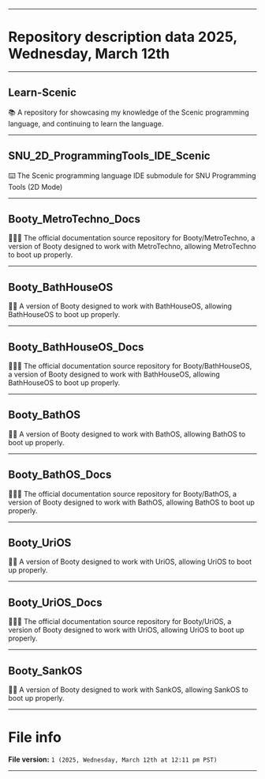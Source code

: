 
***

# Repository description data 2025, Wednesday, March 12th

---

## Learn-Scenic

📚️ A repository for showcasing my knowledge of the Scenic programming language, and continuing to learn the language. 

---

## SNU_2D_ProgrammingTools_IDE_Scenic

⌨️ The Scenic programming language IDE submodule for SNU Programming Tools (2D Mode)

---

## Booty_MetroTechno_Docs

🥾️🚦️📖️ The official documentation source repository for Booty/MetroTechno, a version of Booty designed to work with MetroTechno, allowing MetroTechno to boot up properly.

---

## Booty_BathHouseOS

🥾️🛀️ A version of Booty designed to work with BathHouseOS, allowing BathHouseOS to boot up properly.

---

## Booty_BathHouseOS_Docs

🥾️🛀️📖️ The official documentation source repository for Booty/BathHouseOS, a version of Booty designed to work with BathHouseOS, allowing BathHouseOS to boot up properly.

---

## Booty_BathOS

🥾️🛀️ A version of Booty designed to work with BathOS, allowing BathOS to boot up properly.

---

## Booty_BathOS_Docs

🥾️🛀️📖️ The official documentation source repository for Booty/BathOS, a version of Booty designed to work with BathOS, allowing BathOS to boot up properly.

---

## Booty_UriOS

🥾️🚽️ A version of Booty designed to work with UriOS, allowing UriOS to boot up properly.

---

## Booty_UriOS_Docs

🥾️🚽️📖️ The official documentation source repository for Booty/UriOS, a version of Booty designed to work with UriOS, allowing UriOS to boot up properly.

---

## Booty_SankOS

🥾️🧼️ A version of Booty designed to work with SankOS, allowing SankOS to boot up properly.

***

# File info

**File version:** `1 (2025, Wednesday, March 12th at 12:11 pm PST)`

***


